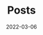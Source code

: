 ---
title: "Posts"
date: 2022-03-06
layout: "archives"
slug: "archives"
menu:
    main:
        weight: 2
        params: 
            icon: briefcase
---
